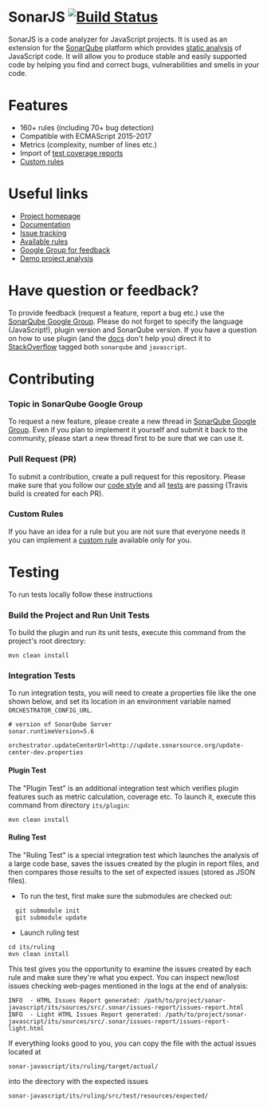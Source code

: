 # SonarJS [![Build Status](https://travis-ci.org/SonarSource/sonar-javascript.svg?branch=master)](https://travis-ci.org/SonarSource/sonar-javascript)

SonarJS is a code analyzer for JavaScript projects. It is used as an extension for the [SonarQube](http://www.sonarqube.org/) platform which provides [static analysis](https://en.wikipedia.org/wiki/Static_program_analysis) of JavaScript code. It will allow you to produce stable and easily supported code by helping you find and correct bugs, vulnerabilities and smells in your code.

# Features

* 160+ rules (including 70+ bug detection)
* Compatible with ECMAScript 2015-2017
* Metrics (complexity, number of lines etc.)
* Import of [test coverage reports](http://docs.sonarqube.org/display/PLUG/JavaScript+Coverage+Results+Import)
* [Custom rules](http://docs.sonarqube.org/display/PLUG/Custom+Rules+for+JavaScript)

# Useful links

* [Project homepage](https://www.sonarsource.com/why-us/products/languages/javascript.html)
* [Documentation](http://docs.sonarqube.org/display/PLUG/JavaScript+Plugin)
* [Issue tracking](http://jira.sonarsource.com/browse/SONARJS)
* [Available rules](https://sonarqube.com/coding_rules#languages=js)
* [Google Group for feedback](https://groups.google.com/forum/#!forum/sonarqube)
* [Demo project analysis](https://sonarqube.com/dashboard?id=react)

# Have question or feedback?
To provide feedback (request a feature, report a bug etc.) use the [SonarQube Google Group](https://groups.google.com/forum/#!forum/sonarqube). Please do not forget to specify the language (JavaScript!), plugin version and SonarQube version.
If you have a question on how to use plugin (and the [docs](http://docs.sonarqube.org/display/PLUG/JavaScript+Plugin) don't help you) direct it to [StackOverflow](http://stackoverflow.com/questions/tagged/sonarqube+javascript) tagged both `sonarqube` and `javascript`.

# Contributing

### Topic in SonarQube Google Group
To request a new feature, please create a new thread in [SonarQube Google Group](https://groups.google.com/forum/#!forum/sonarqube). Even if you plan to implement it yourself and submit it back to the community, please start a new thread first to be sure that we can use it.

### Pull Request (PR)
To submit a contribution, create a pull request for this repository. Please make sure that you follow our [code style](https://github.com/SonarSource/sonar-developer-toolset#code-style) and all [tests](#testing) are passing (Travis build is created for each PR).

### Custom Rules
If you have an idea for a rule but you are not sure that everyone needs it you can implement a [custom rule](http://docs.sonarqube.org/display/PLUG/Custom+Rules+for+JavaScript) available only for you. 

# <a name="testing"></a>Testing
To run tests locally follow these instructions

### Build the Project and Run Unit Tests
To build the plugin and run its unit tests, execute this command from the project's root directory:
```
mvn clean install
```

### Integration Tests
To run integration tests, you will need to create a properties file like the one shown below, and set its location in an environment variable named `ORCHESTRATOR_CONFIG_URL`.
```
# version of SonarQube Server
sonar.runtimeVersion=5.6

orchestrator.updateCenterUrl=http://update.sonarsource.org/update-center-dev.properties
```

#### Plugin Test
The "Plugin Test" is an additional integration test which verifies plugin features such as metric calculation, coverage etc. To launch it, execute this command from directory `its/plugin`:
```
mvn clean install
```  

#### Ruling Test
The "Ruling Test" is a special integration test which launches the analysis of a large code base, saves the issues created by the plugin in report files, and then compares those results to the set of expected issues (stored as JSON files).

* To run the test, first make sure the submodules are checked out:
```
  git submodule init 
  git submodule update
```  
* Launch ruling test 
```
cd its/ruling
mvn clean install
```  

This test gives you the opportunity to examine the issues created by each rule and make sure they're what you expect. You can inspect new/lost issues checking web-pages mentioned in the logs at the end of analysis:
```
INFO  - HTML Issues Report generated: /path/to/project/sonar-javascript/its/sources/src/.sonar/issues-report/issues-report.html
INFO  - Light HTML Issues Report generated: /path/to/project/sonar-javascript/its/sources/src/.sonar/issues-report/issues-report-light.html

```
If everything looks good to you, you can copy the file with the actual issues located at
```
sonar-javascript/its/ruling/target/actual/
``` 
into the directory with the expected issues
```
sonar-javascript/its/ruling/src/test/resources/expected/
```
